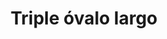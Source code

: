 ---
title: Triple óvalo largo
date: 
draft: false

# descripcion
description : Aro de plata colgante triple óvalo largo

materials: Plata 925

color: Plateado

dimensions: 6,5cm

code: 01-01-0039

type: "Aros"

categories: []

# Images
# first image will be shown in the product page
images:
  # - image: "images/path_to_image"
  # La ubicacion de las imagenes es imagenes/Aros/Aros.Colgantes/01-01-0039-triple-ovalo-largo
  - image: "./images/aros/colgantes/01-01-0039-triple-ovalo-largo_a.jpeg"
  - image: "./images/aros/colgantes/01-01-0039-triple-ovalo-largo_b.jpeg"
---